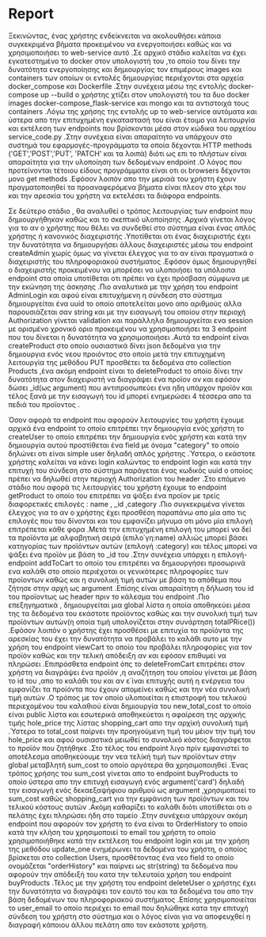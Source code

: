 # Report
  Ξεκινώντας, ένας χρήστης ενδείκνειται να ακολουθήσει κάποια συγκεκριμένα βήματα προκειμένου να ενεργοποιήσει καθώς και να χρησιμοποιήσει το web-service αυτό .Σε αρχικό στάδιο καλείται να έχει εγκατεστημένο το docker στον υπολογιστή του ,το οποίο του δίνει την δυνατότητα ενεργοποίησης και δημιουργίας τον επιμέρους images και containers των οποίων οι εντολές δημιουργίας περιέχονται στα αρχεία docker_compose και Dockerfile .Στην συνέχεια μέσω της εντολής docker-compose up --build ο χρήστης χτίζει στον υπολογιστή του τα δυο docker images docker-compose_flask-service και mongo και τα αντιστοιχά τους containers .Λόγω της χρήσης της εντολής  up το web-service αυτόματα και ύστερα απο την   επιτυχημένη εγκαταστασή του είναι έτοιμο για λειτουργία και εκτέλεση των endpoints που βρίσκονται μέσα στον κώδικα του αρχείου service_code.py .Στην συνέχεια είναι απαραίτητο να υπάρχουν στο συστημά του εφαρμογές-προγράμματα τα οποία δέχονται HTTP methods ('GET','POST','PUT', 'PATCH' και τα λοιπά) διότι ως επι το πλήστων είναι απαραίτητα για την υλοποίηση των δεδομένων endpoint .Ο λόγος που προτείνονται τέτοιου είδους προγράμματα είναι οτι οι browsers δέχονται μονο get methods .Εφόσον λοιπόν απο την μεριαά του χρήστη έχουν πραγματοποιηθεί τα προαναφερόμενα βήματα είναι πλεον στο χέρι του και την αρεσκία του χρήστη να εκτελέσει τα διάφορα endpoints.
  
   Σε δεύτερο στάδιο , θα αναλυθεί ο τρόπος λειτουργίας των endpoint που δημιουργήθηκαν καθώς και το σκεπτικό υλοποίησης .Αρχικά γίνεται λόγος για το αν ο χρήστης που θέλει να συνδεθεί στο σύστημα είναι ένας απλός χρήστης ή κανονικός διαχειριστής .Υποτίθεται οτι ένας διαχειριστής έχει την δυνατότητα να δημιουργήσει άλλους διαχειριστές μέσω του endpoint createAdmin  χωρίς όμως να γίνεται έλεγχος για το αν είναι πραγματικά ο διαχειριστής του πληροφοριακού συστήματος .Εφόσον όμως δημιουργηθεί ο διαχειριστής προκειμένου να μπορέσει να υλοποιήσει τα υπόλοιπα endpoint στα οποία υποτίθεται οτι πρέπει να έχει πρόσβαση σύμφωνα με την εκώνηση της άσκησης .Πιο αναλυτικά με την χρήση του endpoint AdminLogin  και αφού είναι επιτυχήμενη η σύνδεση  στο σύστημα δημιουργείται ένα uuid το οποίο αποτελείται μονο απο αριθμούς αλλα παρουσιάζεται σαν string και με την εισαγωγή του οποίου στην περιοχή Authorization γίνεται validation και παράλληλα δημιουργείται ενα session με ορισμένο χρονικό οριο προκειμένου να χρησιμοποιήσει τα 3 endpoint που του δίνεται η δυνατότητα να χρησιμοποιήσει .Αυτά τα endpoint είναι createProduct στο οποίο ουσιαστικά δίνει json δεδομένα για την δημιουργια ενός νεου προιόντος στο οποίο μετά την επιτυχημένη λειτουργία της μεθόδου PUT προσθέτει τα δεδομένα στο collection Products ,ένα ακόμη endpoint είναι το deleteProduct το οποίο δίνει την δυνατότητα στον διαχειριστή να διαγράψει ένα προϊον αν και εφόσον δώσει _id(ως argument) που aντιπροσωπεύει ένα ηδη υπάρχον προϊόν και τέλος ξανά με την εισαγωγή του id μπορεί ενημερώσει 4 τέσσερα απο τα πεδιά του προϊοντος .
   
   Όσον αφορά τα endpoint που αφορούν λειτουργίες του χρήστη έχουμε αρχικά ένα endpoint το οποίο επιτρέπει την δημιουργία ενός χρήστη το createUser το οποίο επιτρέπει την δημιουργία ενός χρήστη και κατά την δημιουργία αυτού προστίθεται ένα field με όνομα "category" το οποίο δηλώνει οτι είναι simple user δηλαδή απλός χρήστης .Ύστερα, ο εκάστοτε χρήστης καλείται να κάνει login καλώντας το endpoint login και κατά την επιτυχή του σύνδεση στο σύστημα παράγεται ένας κωδικός uuid ο οποίος πρέπει να δηλωθεί στην περιοχή Authorization του header .Στο επόμενο στάδιο που αφορά τις λειτουργίες του χρήστη έχουμε το endpoint getProduct το οποίο του επιτρέπει να ψάξει ένα προϊον με τρείς διαφορετικές επιλογές : name , _id ,category .Πιο συγκεκριμένα γίνεται έλεγχος για το αν ο χρήστης έχει προσθέση παραπάνω απο μία απο τις επιλογές που του δίνονται και του εμφανίζει μήνυμα οτι μόνο μία επιλογή επιτρέπεται κάθε φορα .Μετά την επιτυχημένη επιλογή του μπορεί να δεί τα προϊόντα με αλφαβητική σειρά (επιλο΄γη:name) αλλιώς μπορεί βάσει κατηγορίας των προϊόντων αυτών (επιλογή :category) και τέλος μπορεί να ψάξει ένα προϊόν με βάση το _id του .Στην συνέχεια υπάρχει η επιλογή-endpoint addToCart το οποίο του επιτρέπει να δημιουργήσει προσωρινά ενα καλάθι στο οποίο περιέχoται οι γενικότερες πληροφορίες των προϊοντων καθώς και η συνολική τιμή αυτών με βάση το απόθεμα που ζήτησε στην αρχή ως argument .Επίσης είναι απαραίτητη η δήλωση του id του προϊοντως ως header πριν το κάλεσμα του endpoint .Πιο επεξηγηματικά , δημιουργείται μια global λίστα η οποία αποθηκεύει  μέσα της τα δεδομένα του εκάστοτε προϊόντος καθώς και την συνολική τιμή των προϊόντων αυτών(η οποία τιμή υπολογίζεται στην συνάρτηση totalPRice()) .Εφόσον λοιπόν ο χρήστης έχει προσθέσει με επιτυχία τα προϊόντα της αρεσκίας του έχει την δυνατότητα να  προβάλει το καλάθι αυτο με την χρήση του endpoint viewCart το οποίο του προβάλει πληροφορίες για τον προϊόν καθώς και την τελική απόδειξη αν και εφόσον επιθυμεί να πληρώσει .Επιπρόσθετα endpoint όπς το deleteFromCart επιτρέπει στον χρήστη να διαγράψει ένα προϊόν ,η αναζήτηση του οποίου γίνεται με βάση το id του ,απο το καλάθι του και αν ε΄ίναι επιτυχής αυτή η ενέργεια του εμφανίζει τα προίόντα που έχουν απομείνει καθώς και την νέα συνολική τιμή αυτών .Ο τρόπος με τον οποίο υλοποιείται η επιστροφή του τελικού περιεχομένου του καλαθιού  είναι δημιουργία του new_total_cost το οποίο είναι public λίστα και εσωτερικά αποθηκεύεται η αφαίρεση της αρχικής τιμής hole_price της λίστας shopping_cart απο την αρχίκή συνολική τιμή .Ύστερα το total_cost παίρνει την προηγούμενη τιμή του μέιον την τιμή του hole_price και αφού ουσιαστικά μειωθεί το συνολικό κόστος διαγράφεται το προϊόν που ζητήθηκε .Στο τέλος του endpoint λιγο πρίν εμφανιστεί το αποτέλεσμα αποθηκεύουμε την νεα τελίκή τιμή των προϊόντων στην global μεταβλητή sum_cost το οποίο αργότερα θα χρησιμοποιηθεί .Ένας τρόπος χρήσης του sum_cost γίνεται απο το endpoint buyProducts το οποίο ύστερα απο την επιτυχή εισαγωγή ενός argument('card') δηλαδή την εισαγωγή ενός δεκαεξαψήφιου αριθμού ως argument ,χρησιμοποιεί το sum_cost καθώς shopping_cart για την εμφάνιση των προϊόντων και του τελικού κόστους αυτών .Ακόμη καθαρίζει το καλάθι διότι υποτίθεται οτι ο πελάτης έχει πληρώσει ήδη στο ταμείο .Στην συνέχεια υπάρχουν ακόμη endpoint που αφορούν τον χρήστη το ένα είναι το OrderHistory το οποίο κατά την κλήση του χρησιμοποιεί το email του χρήστη το οποίο χρησιμοποιήθηκε κατά την εκτέλεση του endpoint login και με την χρήση της μεθόδου update_one ενημέρωνει τα δεδομένα του χρήστη, ο οποίος βρίσκεται στο collection Users, προσθέτοντας ένα νεο field το οποίο ονομάζεται "orderHistory" και παίρνει ως str(string) τα δεδομένα που αφορούν την απόδειξή του κατα την τελευταία χρήση του endpoint buyProducts .Τέλος με την χρήστη του endpoint deleteUser ο χρήστης έχει την δυνατότητα να διαγράψει τον εαυτό του και τα δεδομένα του απο την βάση δεδομένων του πληροφοριακού συστήματος .Επίσης χρησιμοποιείται το user_email το οποίο περιέχει το email που δηλώθηκε κατα την επιτυχή σύνδεση του χρήστη στο σύστημα και ο λόγος είναι για να αποφευχθεί η διαγραφή κάποιου άλλου πελάτη απο τον εκάστοτε χρήστη.
